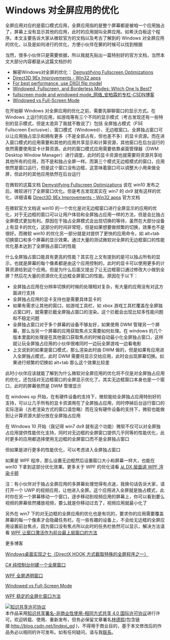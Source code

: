 # Windows 对全屏应用的优化

全屏应用对应的是窗口模式应用，全屏应用指的是整个屏幕都是被咱一个应用独占了，屏幕上没有显示其他的应用，此时的应用就叫全屏应用。如希沃白板这个程序。本文主要告诉大家从微软官方的文档以及考古了解到的 Windows 对全屏应用的优化，以及是如何进行的优化，方便小伙伴在撕的时候可以找到根据

<!--more-->
<!-- CreateTime:5/1/2020 9:24:46 AM -->



当然，很多小伙伴只是需要依据，所以我就先贴出一篇特别好的官方文档，当然本文大部分内容都是从这篇文档抄的

- 解密Windows对全屏的优化： [Demystifying Fullscreen Optimizations](https://devblogs.microsoft.com/directx/demystifying-full-screen-optimizations/ )
- [Direct3D 9Ex Improvements - Win32 apps](https://docs.microsoft.com/en-us/windows/win32/direct3darticles/direct3d-9ex-improvements )
- [For best performance, use DXGI flip model](https://devblogs.microsoft.com/directx/dxgi-flip-model/ )
- [Windowed, Fullscreen, and Borderless Modes: Which One Is Best?](https://www.makeuseof.com/tag/windowed-fullscreen-borderless-modes/ )
- [fullscreen mode and windowed mode_网络_安柏霖的专栏-CSDN博客](https://blog.csdn.net/toughbro/article/details/82926100 ) 
- [Windowed vs Full-Screen Mode ](https://docs.microsoft.com/en-us/windows/win32/direct3d9/windowed-vs-full-screen-mode?WT.mc_id=WD-MVP-5003260 )

在开始聊 Windows 对全屏应用的优化之前，需要先聊聊窗口的显示方式。在 Windows 上运行的应用，如游戏等有三个不同的显示模式（考古发现还有一些特别的显示模式，但是太诡异了我就不敢说了）包括 全屏独占模式（FSE Fullscreen Exclusive）、窗口模式（Windowed）、无边框窗口。全屏独占窗口可以让应用独占显示和拥有更多（不是全部占有，但也差不多）的显卡资源。而在进入窗口模式的应用需要和其他的应用共享显示和计算资源，其他窗口在后台运行的依然需要使用显卡计算资源。此时的窗口模式应用需要依靠桌面管理器（DWM Desktop Window Manager）进行调度，此时的显卡资源也就需要将资源共享给其他所有的应用，而不是和独占全屏一样。而第三个模式无边框模式的窗口，应用依然是窗口运行，但是这个窗口没有边框，这意味着窗口可以调整大小用来做全屏，但此时的其他应用依然在后台运行

在微软的这篇文档  [Demystifying Fullscreen Optimizations](https://devblogs.microsoft.com/directx/demystifying-full-screen-optimizations/ ) 说在 win10 发布之后，微软进行了全屏窗口优化。但是考古发现其实在 win7 的 dx9 就有这样的优化，详细请看  [Direct3D 9Ex Improvements - Win32 apps](https://docs.microsoft.com/en-us/windows/win32/direct3darticles/direct3d-9ex-improvements ) 官方文档

在微软官方文档说 win10 的一个优化是对无边框窗口进行全屏显示的应用的优化，对于无边框的窗口可以让用户体验和全屏独占应用一样的方法，但是会比独占全屏模式更加有利。原因在于独占全屏模式会出现切换的等待，虽然在大部分设备上有显卡的优化，这部分的时间非常短，但是如果想要做频繁的切换，效果也不是很好。而微软 win10 的优化另一部分就是对提供了更快的应用命令，如 alt+tab 切换窗口和多个屏幕的显示效果。通过大量的测试微软对全屏的无边框窗口的性能优化基本达到了全屏独占窗口的性能

什么全屏独占窗口能具有更高的性能？其实在上文有提到的是可以独占所有的显示，也就是屏幕的每个像素都是由这个应用控制的，此时的显卡可以使用更多的计算资源给到这个应用。但是为什么后面又提出了让无边框窗口通过修改大小做到全屏？然后花大量的资源优化无边框全屏窗口的性能。原因在于以下：

- 全屏独占应用在分辨率切换的时候的处理相对复杂，有大量的应用没有对这方面进行支持
- 全屏独占应用的显卡支持也是需要具体显卡的
- 如果有需求让其他的窗口，如游戏工具栏，如 xbox 游戏工具栏覆盖在全屏独占窗口时，就需要拦截全屏独占窗口的渲染。这个拦截会出现比较多性能问题和不稳定问题
- 全屏独占窗口对于多个屏幕的设备不够友好，如果使用 DWM 管理另一个屏幕，那么当另一个屏幕的应用获取焦点又需要如何处理。在 windows 的几个版本里面的处理是在其他窗口获取焦点的时候自动最小化全屏独占窗口，这样就让玩全屏独占应用的小伙伴很难同时一边玩全屏游戏一边看电影
- 上文说到的如果是窗口模式，那么渲染此时由 DWM 做的，但是如果有应用进入全屏独占模式，此时 DWM 需要将显示交给应用，此时会出现屏幕切换。如果进行频繁的切换如 alt+tab 那么这个效果比较差

此时小伙伴应该就能了解到为什么微软对全屏应用的优化将不仅是对全屏独占应用的优化，还包括对无边框窗口的全屏显示优化了。其实无边框窗口本身也是一个窗口，此时的屏幕依然是 DWM 管理显示

在 windows xp 开始，在有硬件设备的支持下，微软能给全屏独占应用特别好的支持，可以让几乎所有的显卡资源用在了全屏独占应用，同时停掉后台运行窗口的实际渲染（古老渲染方式的窗口请忽略）而在没有硬件设备的支持下，微软也能做到让计算资源大部分放在全屏独占应用

在 Windows 10 开始（我记得 win7 dx9 就有这个功能）微软不仅可以对全屏独占应用提供性能优化支持，同时对无边框的全屏窗口提供几乎同等的性能优化，此时更多的应用都选择使用无边框的全屏窗口而不是全屏独占窗口

但如果是进行更多的性能优化，可以考虑进入全屏独占窗口

如果是 WPF 程序，那么设置无边框然后设置窗口大小和屏幕一样大，也能在 win10 下拿到这部分优化效果。更多关于 WPF 的优化请看 [从 DX 层面讲 WPF 渲染卡顿](https://blog.lindexi.com/post/%E4%BB%8E-DX-%E5%B1%82%E9%9D%A2%E8%AE%B2-WPF-%E6%B8%B2%E6%9F%93%E5%8D%A1%E9%A1%BF.html )

注：有小伙伴对于独占全屏应用的多屏幕处理觉得有点迷，我换句话告诉大家，请打开一个 UWP 的视频应用，让他进入全屏。这个应用进入全屏就是独占模式，此时你在另一个屏幕移动一个窗口，逐步移动到视频应用的屏幕上，你可以看到要么视频的屏幕依然播放视频，要么就是你移动过去了，视频应用就最小化了

另外在 win7 下的对无边框的全屏应用的优化也是有坑的，要求你的应用需要覆盖屏幕的每一个像素才会隐藏任务栏。在一些有趣的设备上，不会给无边框的全屏应用设置前台焦点，因为窗口没有焦点所以此时的任务栏依然可以显示，解决方法请看 [WPF 让窗口激活作为前台最上层窗口的方法](https://blog.lindexi.com/post/WPF-%E8%AE%A9%E7%AA%97%E5%8F%A3%E6%BF%80%E6%B4%BB%E4%BD%9C%E4%B8%BA%E5%89%8D%E5%8F%B0%E6%9C%80%E4%B8%8A%E5%B1%82%E7%AA%97%E5%8F%A3%E7%9A%84%E6%96%B9%E6%B3%95.html)

更多博客

[Windows桌面实现之七（DirectX HOOK 方式截取特殊的全屏程序之一）](https://blog.csdn.net/fanxiushu/article/details/89363222 )

[C# 纯控制台创建一个全屏窗口](https://blog.lindexi.com/post/C-%E7%BA%AF%E6%8E%A7%E5%88%B6%E5%8F%B0%E5%88%9B%E5%BB%BA%E4%B8%80%E4%B8%AA%E5%85%A8%E5%B1%8F%E7%AA%97%E5%8F%A3.html)

[WPF 全屏透明窗口](https://blog.lindexi.com/post/WPF-%E5%85%A8%E5%B1%8F%E9%80%8F%E6%98%8E%E7%AA%97%E5%8F%A3.html)

[Windowed vs Full-Screen Mode ](https://docs.microsoft.com/en-us/windows/win32/direct3d9/windowed-vs-full-screen-mode?WT.mc_id=WD-MVP-5003260 )

[WPF 稳定的全屏化窗口方法](https://blog.lindexi.com/post/WPF-%E7%A8%B3%E5%AE%9A%E7%9A%84%E5%85%A8%E5%B1%8F%E5%8C%96%E7%AA%97%E5%8F%A3%E6%96%B9%E6%B3%95.html )

<a rel="license" href="http://creativecommons.org/licenses/by-nc-sa/4.0/"><img alt="知识共享许可协议" style="border-width:0" src="https://licensebuttons.net/l/by-nc-sa/4.0/88x31.png" /></a><br />本作品采用<a rel="license" href="http://creativecommons.org/licenses/by-nc-sa/4.0/">知识共享署名-非商业性使用-相同方式共享 4.0 国际许可协议</a>进行许可。欢迎转载、使用、重新发布，但务必保留文章署名[林德熙](http://blog.csdn.net/lindexi_gd)(包含链接:http://blog.csdn.net/lindexi_gd )，不得用于商业目的，基于本文修改后的作品务必以相同的许可发布。如有任何疑问，请与我[联系](mailto:lindexi_gd@163.com)。  

